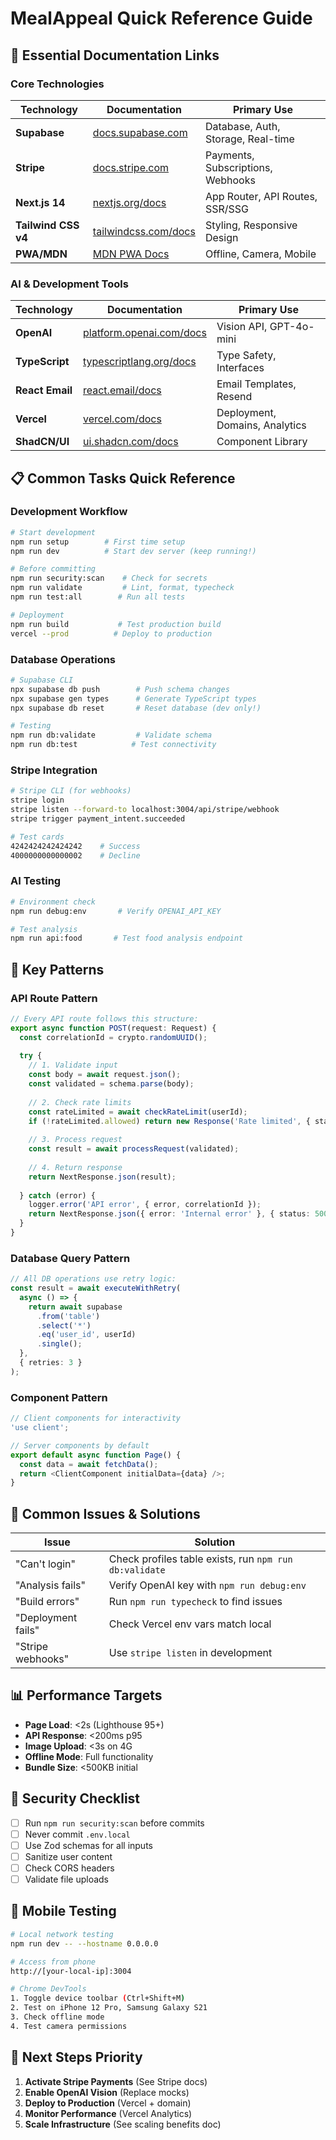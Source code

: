 # MealAppeal Quick Reference Guide

## 🚀 Essential Documentation Links

### Core Technologies
| Technology | Documentation | Primary Use |
|------------|--------------|-------------|
| **Supabase** | [docs.supabase.com](https://supabase.com/docs) | Database, Auth, Storage, Real-time |
| **Stripe** | [docs.stripe.com](https://docs.stripe.com) | Payments, Subscriptions, Webhooks |
| **Next.js 14** | [nextjs.org/docs](https://nextjs.org/docs) | App Router, API Routes, SSR/SSG |
| **Tailwind CSS v4** | [tailwindcss.com/docs](https://tailwindcss.com/docs) | Styling, Responsive Design |
| **PWA/MDN** | [MDN PWA Docs](https://developer.mozilla.org/en-US/docs/Web/Progressive_web_apps) | Offline, Camera, Mobile |

### AI & Development Tools
| Technology | Documentation | Primary Use |
|------------|--------------|-------------|
| **OpenAI** | [platform.openai.com/docs](https://platform.openai.com/docs) | Vision API, GPT-4o-mini |
| **TypeScript** | [typescriptlang.org/docs](https://www.typescriptlang.org/docs) | Type Safety, Interfaces |
| **React Email** | [react.email/docs](https://react.email/docs) | Email Templates, Resend |
| **Vercel** | [vercel.com/docs](https://vercel.com/docs) | Deployment, Domains, Analytics |
| **ShadCN/UI** | [ui.shadcn.com/docs](https://ui.shadcn.com/docs) | Component Library |

## 📋 Common Tasks Quick Reference

### Development Workflow
```bash
# Start development
npm run setup        # First time setup
npm run dev          # Start dev server (keep running!)

# Before committing
npm run security:scan    # Check for secrets
npm run validate         # Lint, format, typecheck
npm run test:all        # Run all tests

# Deployment
npm run build           # Test production build
vercel --prod          # Deploy to production
```

### Database Operations
```bash
# Supabase CLI
npx supabase db push        # Push schema changes
npx supabase gen types      # Generate TypeScript types
npx supabase db reset       # Reset database (dev only!)

# Testing
npm run db:validate         # Validate schema
npm run db:test            # Test connectivity
```

### Stripe Integration
```bash
# Stripe CLI (for webhooks)
stripe login
stripe listen --forward-to localhost:3004/api/stripe/webhook
stripe trigger payment_intent.succeeded

# Test cards
4242424242424242    # Success
4000000000000002    # Decline
```

### AI Testing
```bash
# Environment check
npm run debug:env       # Verify OPENAI_API_KEY

# Test analysis
npm run api:food       # Test food analysis endpoint
```

## 🔑 Key Patterns

### API Route Pattern
```typescript
// Every API route follows this structure:
export async function POST(request: Request) {
  const correlationId = crypto.randomUUID();
  
  try {
    // 1. Validate input
    const body = await request.json();
    const validated = schema.parse(body);
    
    // 2. Check rate limits
    const rateLimited = await checkRateLimit(userId);
    if (!rateLimited.allowed) return new Response('Rate limited', { status: 429 });
    
    // 3. Process request
    const result = await processRequest(validated);
    
    // 4. Return response
    return NextResponse.json(result);
    
  } catch (error) {
    logger.error('API error', { error, correlationId });
    return NextResponse.json({ error: 'Internal error' }, { status: 500 });
  }
}
```

### Database Query Pattern
```typescript
// All DB operations use retry logic:
const result = await executeWithRetry(
  async () => {
    return await supabase
      .from('table')
      .select('*')
      .eq('user_id', userId)
      .single();
  },
  { retries: 3 }
);
```

### Component Pattern
```typescript
// Client components for interactivity
'use client';

// Server components by default
export default async function Page() {
  const data = await fetchData();
  return <ClientComponent initialData={data} />;
}
```

## 🚨 Common Issues & Solutions

| Issue | Solution |
|-------|----------|
| "Can't login" | Check profiles table exists, run `npm run db:validate` |
| "Analysis fails" | Verify OpenAI key with `npm run debug:env` |
| "Build errors" | Run `npm run typecheck` to find issues |
| "Deployment fails" | Check Vercel env vars match local |
| "Stripe webhooks" | Use `stripe listen` in development |

## 📊 Performance Targets

- **Page Load**: <2s (Lighthouse 95+)
- **API Response**: <200ms p95
- **Image Upload**: <3s on 4G
- **Offline Mode**: Full functionality
- **Bundle Size**: <500KB initial

## 🔐 Security Checklist

- [ ] Run `npm run security:scan` before commits
- [ ] Never commit `.env.local`
- [ ] Use Zod schemas for all inputs
- [ ] Sanitize user content
- [ ] Check CORS headers
- [ ] Validate file uploads

## 📱 Mobile Testing

```bash
# Local network testing
npm run dev -- --hostname 0.0.0.0

# Access from phone
http://[your-local-ip]:3004

# Chrome DevTools
1. Toggle device toolbar (Ctrl+Shift+M)
2. Test on iPhone 12 Pro, Samsung Galaxy S21
3. Check offline mode
4. Test camera permissions
```

## 🎯 Next Steps Priority

1. **Activate Stripe Payments** (See Stripe docs)
2. **Enable OpenAI Vision** (Replace mocks)
3. **Deploy to Production** (Vercel + domain)
4. **Monitor Performance** (Vercel Analytics)
5. **Scale Infrastructure** (See scaling benefits doc)